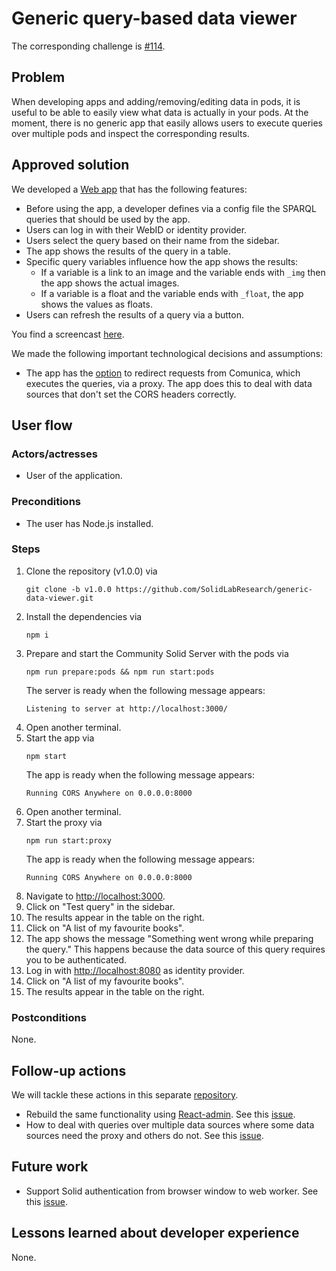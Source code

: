 <!--
Fill in the WebIDs of the people below.
Leave this in comments!
It's possible to have multiple people per role.

Challenge/scenario creator:
  - https://pieterheyvaert.com/#me
Solution creator:
  - https://pieterheyvaert.com/#me
Report writer:
  - https://pieterheyvaert.com/#me
-->

# Generic query-based data viewer

The corresponding challenge is [#114](https://github.com/SolidLabResearch/Challenges/issues/114).

## Problem
<!--
You can reuse the pitch of the challenge, but check if you need to make changes.
For example, it might happen that the approved solution does more than what the original pitch requested.
-->

When developing apps and adding/removing/editing data in pods, 
it is useful to be able to easily view what data is actually in your pods. 
At the moment, there is no generic app that easily allows users to 
execute queries over multiple pods and inspect the corresponding results.

## Approved solution
<!--
Provide information about the approved solution:
names of tools/libraries created, repos, and so on.
-->

We developed a [Web app](https://github.com/SolidLabResearch/generic-data-viewer/releases/tag/v1.0.0) that 
has the following features:

- Before using the app, a developer defines via a config file the SPARQL queries that should be used by the app.
- Users can log in with their WebID or identity provider.
- Users select the query based on their name from the sidebar.
- The app shows the results of the query in a table. 
- Specific query variables influence how the app shows the results:
  - If a variable is a link to an image and the variable ends with `_img` then the app shows the actual images.
  - If a variable is a float and the variable ends with `_float`, the app shows the values as floats.
- Users can refresh the results of a query via a button.

You find a screencast [here](https://cloud.ilabt.imec.be/index.php/s/AJomCGpLjYbxmCX).

<!--
Provide a list of important technical decisions and assumptions.
-->
We made the following important technological decisions and assumptions:

- The app has the [option](https://github.com/SolidLabResearch/generic-data-viewer/tree/ccccc3aa882bb7c1c76fdafdf5e937ffc491d8af#configuration-file) 
  to redirect requests from Comunica, which executes the queries, via a proxy. 
  The app does this to deal with data sources that don't set the CORS headers correctly.

## User flow

<!--
Describe a concrete user flow with the approved solution.
Complete the following sections:
-->

### Actors/actresses

- User of the application.

### Preconditions

- The user has Node.js installed.

### Steps

1. Clone the repository (v1.0.0) via
   ```shell
   git clone -b v1.0.0 https://github.com/SolidLabResearch/generic-data-viewer.git
   ```
2. Install the dependencies via
   ```shell
   npm i 
   ```
3. Prepare and start the Community Solid Server with the pods via
   ```shell
   npm run prepare:pods && npm run start:pods
   ```
   The server is ready when the following message appears:
   ```
   Listening to server at http://localhost:3000/
   ```
4. Open another terminal.
5. Start the app via
   ```shell
   npm start
   ```
   The app is ready when the following message appears:
   ```
   Running CORS Anywhere on 0.0.0.0:8000
   ```
6. Open another terminal.
7. Start the proxy via
   ```shell
   npm run start:proxy
   ```
   The app is ready when the following message appears:
   ```
   Running CORS Anywhere on 0.0.0.0:8000
   ```
8. Navigate to <http://localhost:3000>.
9. Click on "Test query" in the sidebar.
10. The results appear in the table on the right.
11. Click on "A list of my favourite books".
12. The app shows the message "Something went wrong while preparing the query."
    This happens because the data source of this query requires you to be authenticated.
13. Log in with <http://localhost:8080> as identity provider.
14. Click on "A list of my favourite books".
15. The results appear in the table on the right.

### Postconditions

None.

## Follow-up actions
<!--
List all concrete follow-up actions that someone has to do.
For example, adding helper code from the solution to Comunica.
-->

We will tackle these actions in this separate [repository](https://github.com/SolidLabResearch/generic-data-viewer-react-admin/).

- Rebuild the same functionality using [React-admin](https://marmelab.com/react-admin/).
  See this [issue](https://github.com/SolidLabResearch/generic-data-viewer-react-admin/issues/1).
- How to deal with queries over multiple data sources where some data sources need the proxy and others do not.
  See this [issue](https://github.com/SolidLabResearch/generic-data-viewer-react-admin/issues/4).

## Future work
<!--
List ideas for future work.
These ideas don't have to be concrete.
You can create a new challenge/scenario for each idea.
-->

- Support Solid authentication from browser window to web worker. 
  See this [issue](https://github.com/SolidLabResearch/generic-data-viewer/issues/21).

## Lessons learned about developer experience
<!--
List all lessons learned about your experience as a Solid developer:
issues you encountered, tasks that could be automated or could be made easier and so on.
-->

None.
